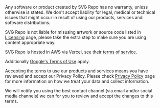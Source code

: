 Any software or product created by SVG Repo has no warranty, unless otherwise is stated. We don't accept liability for legal, medical or technical issues that might occur in result of using our products, services and software distributions.

SVG Repo is not liable for misusing artwork or source code listed in [Licensing](/license/) page, please take the extra step to make sure you are using content appropriate way.

SVG Repo is hosted in AWS via Vercel, see their [terms of service](https://vercel.com/legal/terms).

Additionally [Google's Terms of Use](https://policies.google.com/terms) apply.

Accepting the terms to use our products and services means you have reviewed and accept our Privacy Policy. Please check [Privacy Policy](/privacy-policy/) page for more information on how we treat your data and collect information.

We will notify you using the best contact channel (via email and/or social media channels) we can for you to review and accept the changes to this terms.
